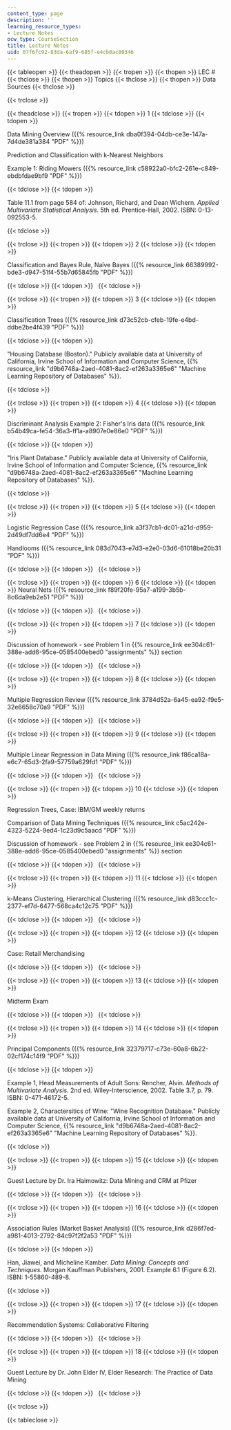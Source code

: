 ```yaml
---
content_type: page
description: ''
learning_resource_types:
- Lecture Notes
ocw_type: CourseSection
title: Lecture Notes
uid: 07f6fc92-83da-6af9-685f-e4cb0ac80346
---
```


{{< tableopen >}}
{{< theadopen >}}
{{< tropen >}}
{{< thopen >}}
LEC #
{{< thclose >}}
{{< thopen >}}
Topics
{{< thclose >}}
{{< thopen >}}
Data Sources
{{< thclose >}}

{{< trclose >}}

{{< theadclose >}}
{{< tropen >}}
{{< tdopen >}}
1
{{< tdclose >}}
{{< tdopen >}}


Data Mining Overview ({{% resource_link dba0f394-04db-ce3e-147a-7d4de381a384 "PDF" %}})

Prediction and Classification with k-Nearest Neighbors

Example 1: Riding Mowers ({{% resource_link c58922a0-bfc2-261e-c849-ebdbfdae9bf9 "PDF" %}})


{{< tdclose >}}
{{< tdopen >}}


Table 11.1 from page 584 of: Johnson, Richard, and Dean Wichern. _Applied Multivariate Statistical Analysis_. 5th ed. Prentice-Hall, 2002. ISBN: 0-13-092553-5.


{{< tdclose >}}

{{< trclose >}}
{{< tropen >}}
{{< tdopen >}}
2
{{< tdclose >}}
{{< tdopen >}}


Classification and Bayes Rule, Naïve Bayes ({{% resource_link 66389992-bde3-d947-51f4-55b7d65845fb "PDF" %}})


{{< tdclose >}}
{{< tdopen >}}
 
{{< tdclose >}}

{{< trclose >}}
{{< tropen >}}
{{< tdopen >}}
3
{{< tdclose >}}
{{< tdopen >}}


Classification Trees ({{% resource_link d73c52cb-cfeb-19fe-e4bd-ddbe2be4f439 "PDF" %}})


{{< tdclose >}}
{{< tdopen >}}


"Housing Database (Boston)." Publicly available data at University of California, Irvine School of Information and Computer Science, {{% resource_link "d9b6748a-2aed-4081-8ac2-ef263a3365e6" "Machine Learning Repository of Databases" %}}.


{{< tdclose >}}

{{< trclose >}}
{{< tropen >}}
{{< tdopen >}}
4
{{< tdclose >}}
{{< tdopen >}}


Discriminant Analysis Example 2: Fisher's Iris data ({{% resource_link b54b49ca-fe54-36a3-ff1a-a8907e0e86e0 "PDF" %}})


{{< tdclose >}}
{{< tdopen >}}


"Iris Plant Database." Publicly available data at University of California, Irvine School of Information and Computer Science, {{% resource_link "d9b6748a-2aed-4081-8ac2-ef263a3365e6" "Machine Learning Repository of Databases" %}}.


{{< tdclose >}}

{{< trclose >}}
{{< tropen >}}
{{< tdopen >}}
5
{{< tdclose >}}
{{< tdopen >}}


Logistic Regression Case ({{% resource_link a3f37cb1-dc01-a21d-d959-2d49df7dd6e4 "PDF" %}})

Handlooms ({{% resource_link 083d7043-e7d3-e2e0-03d6-61018be20b31 "PDF" %}})


{{< tdclose >}}
{{< tdopen >}}
 
{{< tdclose >}}

{{< trclose >}}
{{< tropen >}}
{{< tdopen >}}
6
{{< tdclose >}}
{{< tdopen >}}
Neural Nets ({{% resource_link f89f20fe-95a7-a199-3b5b-8c6da9eb2e51 "PDF" %}})


{{< tdclose >}}
{{< tdopen >}}
 
{{< tdclose >}}

{{< trclose >}}
{{< tropen >}}
{{< tdopen >}}
7
{{< tdclose >}}
{{< tdopen >}}


Discussion of homework - see Problem 1 in {{% resource_link ee304c61-388e-add6-95ce-0585400ebed0 "assignments" %}} section


{{< tdclose >}}
{{< tdopen >}}
 
{{< tdclose >}}

{{< trclose >}}
{{< tropen >}}
{{< tdopen >}}
8
{{< tdclose >}}
{{< tdopen >}}


Multiple Regression Review ({{% resource_link 3784d52a-6a45-ea92-f9e5-32e6658c70a9 "PDF" %}})


{{< tdclose >}}
{{< tdopen >}}
 
{{< tdclose >}}

{{< trclose >}}
{{< tropen >}}
{{< tdopen >}}
9
{{< tdclose >}}
{{< tdopen >}}


Multiple Linear Regression in Data Mining ({{% resource_link f86ca18a-e6c7-65d3-2fa9-57759a629fd1 "PDF" %}})


{{< tdclose >}}
{{< tdopen >}}
 
{{< tdclose >}}

{{< trclose >}}
{{< tropen >}}
{{< tdopen >}}
10
{{< tdclose >}}
{{< tdopen >}}


Regression Trees, Case: IBM/GM weekly returns

Comparison of Data Mining Techniques ({{% resource_link c5ac242e-4323-5224-9ed4-1c23d9c5aacd "PDF" %}})

Discussion of homework - see Problem 2 in {{% resource_link ee304c61-388e-add6-95ce-0585400ebed0 "assignments" %}} section


{{< tdclose >}}
{{< tdopen >}}
 
{{< tdclose >}}

{{< trclose >}}
{{< tropen >}}
{{< tdopen >}}
11
{{< tdclose >}}
{{< tdopen >}}


k-Means Clustering, Hierarchical Clustering ({{% resource_link d83ccc1c-2377-ef7d-6477-568ca4c12c75 "PDF" %}})


{{< tdclose >}}
{{< tdopen >}}
 
{{< tdclose >}}

{{< trclose >}}
{{< tropen >}}
{{< tdopen >}}
12
{{< tdclose >}}
{{< tdopen >}}


Case: Retail Merchandising


{{< tdclose >}}
{{< tdopen >}}
 
{{< tdclose >}}

{{< trclose >}}
{{< tropen >}}
{{< tdopen >}}
13
{{< tdclose >}}
{{< tdopen >}}


Midterm Exam


{{< tdclose >}}
{{< tdopen >}}
 
{{< tdclose >}}

{{< trclose >}}
{{< tropen >}}
{{< tdopen >}}
14
{{< tdclose >}}
{{< tdopen >}}


Principal Components ({{% resource_link 32379717-c73e-60a8-6b22-02cf174c14f9 "PDF" %}})


{{< tdclose >}}
{{< tdopen >}}


Example 1, Head Measurements of Adult Sons: Rencher, Alvin. _Methods of Multivariate Analysis_. 2nd ed. Wiley-Interscience, 2002. Table 3.7, p. 79. ISBN: 0-471-46172-5.

Example 2, Charactersitics of Wine: "Wine Recognition Database." Publicly available data at University of California, Irvine School of Information and Computer Science, {{% resource_link "d9b6748a-2aed-4081-8ac2-ef263a3365e6" "Machine Learning Repository of Databases" %}}.


{{< tdclose >}}

{{< trclose >}}
{{< tropen >}}
{{< tdopen >}}
15
{{< tdclose >}}
{{< tdopen >}}


Guest Lecture by Dr. Ira Haimowitz: Data Mining and CRM at Pfizer


{{< tdclose >}}
{{< tdopen >}}
 
{{< tdclose >}}

{{< trclose >}}
{{< tropen >}}
{{< tdopen >}}
16
{{< tdclose >}}
{{< tdopen >}}


Association Rules (Market Basket Analysis) ({{% resource_link d286f7ed-a981-4013-2792-84c97f2f2a53 "PDF" %}})


{{< tdclose >}}
{{< tdopen >}}


Han, Jiawei, and Micheline Kamber. _Data Mining: Concepts and Techniques._ Morgan Kauffman Publishers, 2001. Example 6.1 (Figure 6.2). ISBN: 1-55860-489-8.


{{< tdclose >}}

{{< trclose >}}
{{< tropen >}}
{{< tdopen >}}
17
{{< tdclose >}}
{{< tdopen >}}


Recommendation Systems: Collaborative Filtering


{{< tdclose >}}
{{< tdopen >}}
 
{{< tdclose >}}

{{< trclose >}}
{{< tropen >}}
{{< tdopen >}}
18
{{< tdclose >}}
{{< tdopen >}}


Guest Lecture by Dr. John Elder IV, Elder Research: The Practice of Data Mining


{{< tdclose >}}
{{< tdopen >}}
 
{{< tdclose >}}

{{< trclose >}}

{{< tableclose >}}
